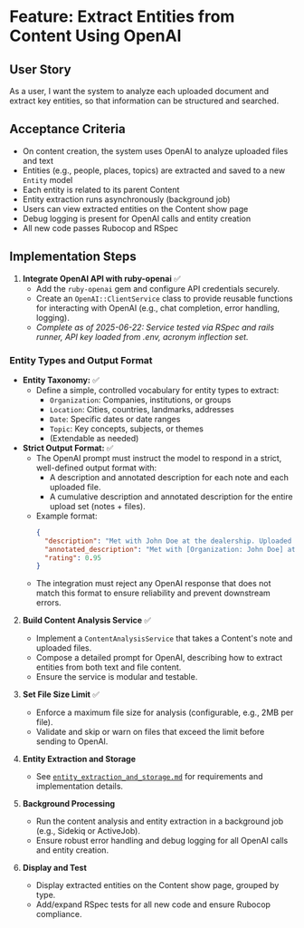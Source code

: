 # Feature: Extract Entities from Content Using OpenAI

## User Story
As a user, I want the system to analyze each uploaded document and extract key entities, so that information can be structured and searched.

## Acceptance Criteria
- On content creation, the system uses OpenAI to analyze uploaded files and text
- Entities (e.g., people, places, topics) are extracted and saved to a new `Entity` model
- Each entity is related to its parent Content
- Entity extraction runs asynchronously (background job)
- Users can view extracted entities on the Content show page
- Debug logging is present for OpenAI calls and entity creation
- All new code passes Rubocop and RSpec

## Implementation Steps

1. **Integrate OpenAI API with ruby-openai** ✅
   - Add the `ruby-openai` gem and configure API credentials securely.
   - Create an `OpenAI::ClientService` class to provide reusable functions for interacting with OpenAI (e.g., chat completion, error handling, logging).
   - _Complete as of 2025-06-22: Service tested via RSpec and rails runner, API key loaded from .env, acronym inflection set._


### Entity Types and Output Format

- **Entity Taxonomy:** ✅
  - Define a simple, controlled vocabulary for entity types to extract:
    - `Organization`: Companies, institutions, or groups
    - `Location`: Cities, countries, landmarks, addresses
    - `Date`: Specific dates or date ranges
    - `Topic`: Key concepts, subjects, or themes
    - (Extendable as needed)
- **Strict Output Format:** ✅
  - The OpenAI prompt must instruct the model to respond in a strict, well-defined output format with:
    - A description and annotated description for each note and each uploaded file.
    - A cumulative description and annotated description for the entire upload set (notes + files).
  - Example format:
    ```json
    {
      "description": "Met with John Doe at the dealership. Uploaded a receipt and license plate photo in Paris, 2022.",
      "annotated_description": "Met with [Organization: John Doe] at the dealership. Uploaded a [Receipt: receipt] and [Possession: license plate] photo in [Location: Paris], [Date: 2022].",
      "rating": 0.95
    }
    ```
  - The integration must reject any OpenAI response that does not match this format to ensure reliability and prevent downstream errors.

2. **Build Content Analysis Service** ✅
   - Implement a `ContentAnalysisService` that takes a Content's note and uploaded files.
   - Compose a detailed prompt for OpenAI, describing how to extract entities from both text and file content.
   - Ensure the service is modular and testable.

3. **Set File Size Limit** ✅
   - Enforce a maximum file size for analysis (configurable, e.g., 2MB per file).
   - Validate and skip or warn on files that exceed the limit before sending to OpenAI.

4. **Entity Extraction and Storage**
   - See [`entity_extraction_and_storage.md`](entity_extraction_and_storage.md) for requirements and implementation details.

5. **Background Processing**
   - Run the content analysis and entity extraction in a background job (e.g., Sidekiq or ActiveJob).
   - Ensure robust error handling and debug logging for all OpenAI calls and entity creation.

6. **Display and Test**
   - Display extracted entities on the Content show page, grouped by type.
   - Add/expand RSpec tests for all new code and ensure Rubocop compliance.
